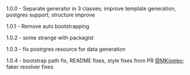 1.0.0 - Separate generator in 3 classes; improve template generation, postgres support; structure improve

1.0.1 - Remove auto bootstrapping

1.0.2 - some strange with packagist

1.0.3 - fix postrgres resource for data generation

1.0.4 - bootstrap path fix, README fixes, style fixes from PR [@MKiselev](https://github.com/MKiselev); faker resolver fixes
